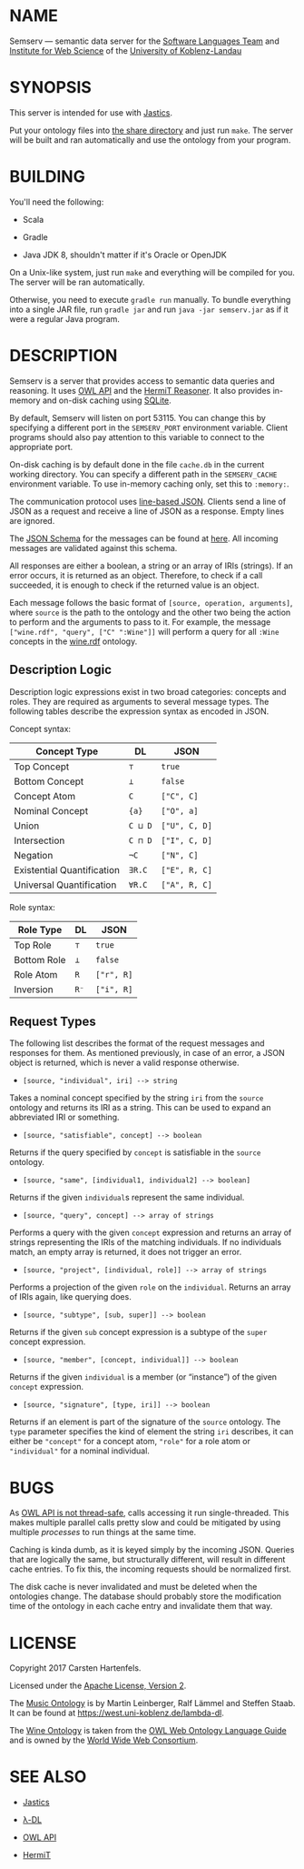 # NAME

Semserv — semantic data server for the [Software Languages Team](http://softlang.wikidot.com/) and [Institute for Web Science](https://west.uni-koblenz.de/lambda-dl) of the [University of Koblenz-Landau](https://www.uni-koblenz-landau.de/en/university-of-koblenz-landau)


# SYNOPSIS

This server is intended for use with
[Jastics](https://github.com/hartenfels/Jastics).

Put your ontology files into [the share directory](share) and just run `make`.
The server will be built and ran automatically and use the ontology from your
program.


# BUILDING

You'll need the following:

* Scala

* Gradle

* Java JDK 8, shouldn't matter if it's Oracle or OpenJDK

On a Unix-like system, just run `make` and everything will be compiled for you.
The server will be ran automatically.

Otherwise, you need to execute `gradle run` manually. To bundle everything into
a single JAR file, run `gradle jar` and run `java -jar semserv.jar` as if it
were a regular Java program.


# DESCRIPTION

Semserv is a server that provides access to semantic data queries and
reasoning. It uses [OWL API](http://owlapi.sourceforge.net/) and the [HermiT
Reasoner](http://www.hermit-reasoner.com/). It also provides in-memory and
on-disk caching using [SQLite](https://www.sqlite.org/).

By default, Semserv will listen on port 53115. You can change this by
specifying a different port in the `SEMSERV_PORT` environment variable. Client
programs should also pay attention to this variable to connect to the
appropriate port.

On-disk caching is by default done in the file `cache.db` in the current
working directory. You can specify a different path in the `SEMSERV_CACHE`
environment variable. To use in-memory caching only, set this to `:memory:`.

The communication protocol uses [line-based JSON](http://jsonlines.org/).
Clients send a line of JSON as a request and receive a line of JSON as a
response. Empty lines are ignored.

The [JSON Schema](http://json-schema.org/) for the messages can be found at
[here](src/main/resources/semserv.schema.json). All incoming messages are
validated against this schema.

All responses are either a boolean, a string or an array of IRIs (strings). If
an error occurs, it is returned as an object. Therefore, to check if a call
succeeded, it is enough to check if the returned value is an object.

Each message follows the basic format of `[source, operation, arguments]`,
where `source` is the path to the ontology and the other two being the action
to perform and the arguments to pass to it. For example, the message
`["wine.rdf", "query", ["C" ":Wine"]]` will perform a query for all `:Wine`
concepts in the [wine.rdf](share/wine.rdf) ontology.

## Description Logic

Description logic expressions exist in two broad categories: concepts and
roles. They are required as arguments to several message types. The following
tables describe the expression syntax as encoded in JSON.

Concept syntax:

| Concept Type               | DL      | JSON          |
| -------------------------- |-------- | ------------- |
| Top Concept                | `⊤`     | `true`        |
| Bottom Concept             | `⊥`     | `false`       |
| Concept Atom               | `C`     | `["C", C]`    |
| Nominal Concept            | `{a}`   | `["O", a]`    |
| Union                      | `C ⊔ D` | `["U", C, D]` |
| Intersection               | `C ⊓ D` | `["I", C, D]` |
| Negation                   | `¬C`    | `["N", C]`    |
| Existential Quantification | `∃R.C`  | `["E", R, C]` |
| Universal Quantification   | `∀R.C`  | `["A", R, C]` |

Role syntax:

| Role Type   | DL   | JSON       |
| ----------- |----- | ---------- |
| Top Role    | `⊤`  | `true`     |
| Bottom Role | `⊥`  | `false`    |
| Role Atom   | `R`  | `["r", R]` |
| Inversion   | `R⁻` | `["i", R]` |

## Request Types

The following list describes the format of the request messages and responses
for them. As mentioned previously, in case of an error, a JSON object is
returned, which is never a valid response otherwise.

* `[source, "individual", iri] --> string`

Takes a nominal concept specified by the string `iri` from the `source`
ontology and returns its IRI as a string. This can be used to expand an
abbreviated IRI or something.

* `[source, "satisfiable", concept] --> boolean`

Returns if the query specified by `concept` is satisfiable in the `source`
ontology.

* `[source, "same", [individual1, individual2] --> boolean]`

Returns if the given `individual`s represent the same individual.

* `[source, "query", concept] --> array of strings`

Performs a query with the given `concept` expression and returns an array of
strings representing the IRIs of the matching individuals. If no individuals
match, an empty array is returned, it does not trigger an error.

* `[source, "project", [individual, role]] --> array of strings`

Performs a projection of the given `role` on the `individual`. Returns an array
of IRIs again, like querying does.

* `[source, "subtype", [sub, super]] --> boolean`

Returns if the given `sub` concept expression is a subtype of the `super`
concept expression.

* `[source, "member", [concept, individual]] --> boolean`

Returns if the given `individual` is a member (or “instance”) of the given
`concept` expression.

* `[source, "signature", [type, iri]] --> boolean`

Returns if an element is part of the signature of the `source` ontology. The
`type` parameter specifies the kind of element the string `iri` describes, it
can either be `"concept"` for a concept atom, `"role"` for a role atom or
`"individual"` for a nominal individual.


# BUGS

As [OWL API is not
thread-safe](https://sourceforge.net/p/owlapi/mailman/message/26232558/), calls
accessing it run single-threaded. This makes multiple parallel calls pretty
slow and could be mitigated by using multiple *processes* to run things at the
same time.

Caching is kinda dumb, as it is keyed simply by the incoming JSON. Queries that
are logically the same, but structurally different, will result in different
cache entries. To fix this, the incoming requests should be normalized first.

The disk cache is never invalidated and must be deleted when the ontologies
change. The database should probably store the modification time of the
ontology in each cache entry and invalidate them that way.


# LICENSE

Copyright 2017 Carsten Hartenfels.

Licensed under the [Apache License, Version 2](LICENSE).

The [Music Ontology](share/music.rdf) is by Martin Leinberger, Ralf Lämmel and
Steffen Staab. It can be found at <https://west.uni-koblenz.de/lambda-dl>.

The [Wine Ontology](share/wine.rdf) is taken from the [OWL Web Ontology
Language Guide](https://www.w3.org/TR/owl-guide/) and is owned by the [World
Wide Web Consortium](https://www.w3.org/).


# SEE ALSO

* [Jastics](https://github.com/hartenfels/Jastics)

* [λ-DL](https://west.uni-koblenz.de/lambda-dl)

* [OWL API](http://owlapi.sourceforge.net/)

* [HermiT](http://www.hermit-reasoner.com/)

